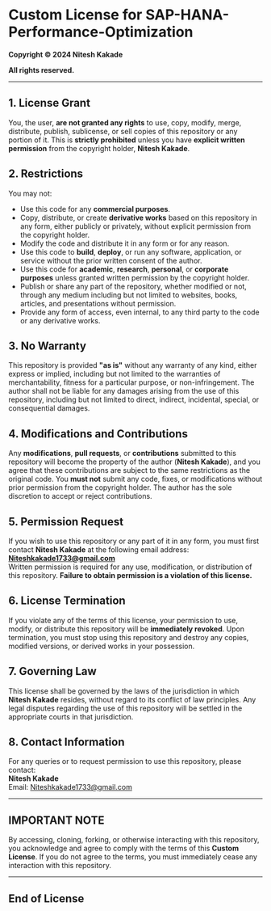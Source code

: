 # Custom License for SAP-HANA-Performance-Optimization

**Copyright © 2024 Nitesh Kakade**

**All rights reserved.**

---

## 1. License Grant

You, the user, **are not granted any rights** to use, copy, modify, merge, distribute, publish, sublicense, or sell copies of this repository or any portion of it. This is **strictly prohibited** unless you have **explicit written permission** from the copyright holder, **Nitesh Kakade**.

## 2. Restrictions

You may not:

- Use this code for any **commercial purposes**.
- Copy, distribute, or create **derivative works** based on this repository in any form, either publicly or privately, without explicit permission from the copyright holder.
- Modify the code and distribute it in any form or for any reason.
- Use this code to **build**, **deploy**, or run any software, application, or service without the prior written consent of the author.
- Use this code for **academic**, **research**, **personal**, or **corporate purposes** unless granted written permission by the copyright holder.
- Publish or share any part of the repository, whether modified or not, through any medium including but not limited to websites, books, articles, and presentations without permission.
- Provide any form of access, even internal, to any third party to the code or any derivative works.

## 3. No Warranty

This repository is provided **"as is"** without any warranty of any kind, either express or implied, including but not limited to the warranties of merchantability, fitness for a particular purpose, or non-infringement. The author shall not be liable for any damages arising from the use of this repository, including but not limited to direct, indirect, incidental, special, or consequential damages.

## 4. Modifications and Contributions

Any **modifications**, **pull requests**, or **contributions** submitted to this repository will become the property of the author (**Nitesh Kakade**), and you agree that these contributions are subject to the same restrictions as the original code. You **must not** submit any code, fixes, or modifications without prior permission from the copyright holder. The author has the sole discretion to accept or reject contributions.

## 5. Permission Request

If you wish to use this repository or any part of it in any form, you must first contact **Nitesh Kakade** at the following email address:  
**Niteshkakade1733@gmail.com**  
Written permission is required for any use, modification, or distribution of this repository. **Failure to obtain permission is a violation of this license.**

## 6. License Termination

If you violate any of the terms of this license, your permission to use, modify, or distribute this repository will be **immediately revoked**. Upon termination, you must stop using this repository and destroy any copies, modified versions, or derived works in your possession.

## 7. Governing Law

This license shall be governed by the laws of the jurisdiction in which **Nitesh Kakade** resides, without regard to its conflict of law principles. Any legal disputes regarding the use of this repository will be settled in the appropriate courts in that jurisdiction.

## 8. Contact Information

For any queries or to request permission to use this repository, please contact:  
**Nitesh Kakade**  
Email: Niteshkakade1733@gmail.com

---

## IMPORTANT NOTE

By accessing, cloning, forking, or otherwise interacting with this repository, you acknowledge and agree to comply with the terms of this **Custom License**. If you do not agree to the terms, you must immediately cease any interaction with this repository.

---

## End of License
